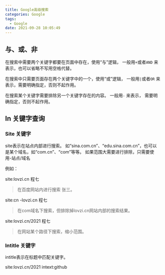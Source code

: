 ```yaml
---
title: Google高级搜索
categories: Google
tags:
  - Google
date: 2021-09-28 10:05:49
---
```





## 与、或、非 

在搜索中需要两个关键字都要在页面中存在，使用“与”逻辑， 一般用`+`或者`AND` 来表示，也可以省略不写用空格代替。 

在搜索中只需要页面存在两个关键字中的一个，使用“或”逻辑， 一般用`|`或者` OR ` 来表示，需要明确指定，否则不起作用。 

在搜索某个关键字需要排除另一个关键字存在的内容。 一般用`-` 来表示， 需要明确指定，否则不起作用。 

## In 关键字查询

### Site 关键字

site表示在站点内部进行搜索。  如“sina.com.cn”、“edu.sina.com.cn”，也可以是某个域名，如“com.cn”、“com”等等。 如果范围大需要进行排除，只需要使用-站点/域名

例如：

site:lovzi.cn  程七

> 在百度网站内进行搜索 张三。 

site:cn -lovzi.cn 程七

> 在com域名下搜索，但排除掉lovzi.cn网站内部的搜索结果。 

site:lovzi.cn/2021 程七

> 在网站某个路径下搜索，缩小范围。 

### Intitle 关键字

intitle表示在标题中匹配关键字。 

site:lovzi.cn/2021   intext:github





